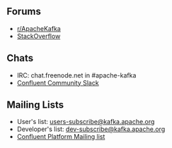 
## Forums

  * [r/ApacheKafka](https://reddit.com/r/ApacheKafka)
  * [StackOverflow](http://stackoverflow.com/questions/tagged/apache-kafka-connect+or+apache-kafka+or+confluent-kafka+or+KSQL)
  
## Chats

* IRC: chat.freenode.net in #apache-kafka
* [Confluent Community Slack](https://launchpass.com/confluentcommunity)

## Mailing Lists

 * User's list: users-subscribe@kafka.apache.org
 * Developer's list:  dev-subscribe@kafka.apache.org
 * [Confluent Platform Mailing list](https://groups.google.com/forum/#!forum/confluent-platform)
